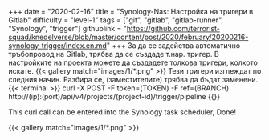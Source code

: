 +++
date = "2020-02-16"
title = "Synology-Nas: Настройка на тригери в Gitlab"
difficulty = "level-1"
tags = ["git", "gitlab", "gitlab-runner", "Synology", "trigger"]
githublink = "https://github.com/terrorist-squad/knedelverse/blob/master/content/post/2020/february/20200216-synology-trigger/index.en.md"
+++
За да се задейства автоматично тръбопровод на Gitlab, трябва да се създаде т.нар. тригер. В настройките на проекта можете да създадете толкова тригери, колкото искате.
{{< gallery match="images/1/*.png" >}}
Тези тригери изглеждат по следния начин. Разбира се, (заместителите) трябва да бъдат заменени.
{{< terminal >}}
curl -X POST -F token=(TOKEN) -F ref=(BRANCH) http://(ip):(port)/api/v4/projects/(project-id)/trigger/pipeline
{{</terminal >}}

This curl call can be entered into the Synology task scheduler, Done!

{{< gallery match="images/1/*.png" >}}
